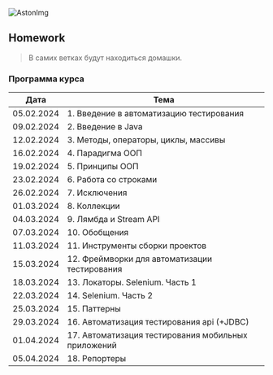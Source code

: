   <img src="https://storage.yandexcloud.net/dev.astonsite.s3backet/aston-redisign/common/logo/AstonLogo_dark.svg" title="AstonImg"/>&nbsp;
## Homework
> В самих ветках будут находиться домашки.

### Программа курса
| Дата       | Тема                                       |
|------------|--------------------------------------------|
| 05.02.2024 | 1. Введение в автоматизацию тестирования    |
| 09.02.2024 | 2. Введение в Java                          |
| 12.02.2024 | 3. Методы, операторы, циклы, массивы        |
| 16.02.2024 | 4. Парадигма ООП                            |
| 19.02.2024 | 5. Принципы ООП                             |
| 23.02.2024 | 6. Работа со строками                       |
| 26.02.2024 | 7. Исключения                               |
| 01.03.2024 | 8. Коллекции                                |
| 04.03.2024 | 9. Лямбда и Stream API                      |
| 07.03.2024 | 10. Обобщения                               |
| 11.03.2024 | 11. Инструменты сборки проектов             |
| 15.03.2024 | 12. Фреймворки для автоматизации тестирования |
| 18.03.2024 | 13. Локаторы. Selenium. Часть 1             |
| 22.03.2024 | 14. Selenium. Часть 2                      |
| 25.03.2024 | 15. Паттерны                                |
| 29.03.2024 | 16. Автоматизация тестирования api (+JDBC) |
| 01.04.2024 | 17. Автоматизация тестирования мобильных приложений |
| 05.04.2024 | 18. Репортеры                               |

